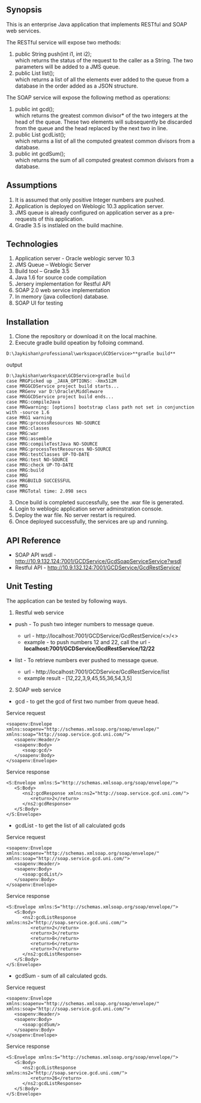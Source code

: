 ## Synopsis

This is an enterprise Java application that implements RESTful and SOAP web services.

The RESTful service will expose two methods: 
  1. public String push(int i1, int i2);    
        which returns the status of the request to the caller as a String. The two parameters will be added to a JMS queue. 
  2. public List<Integer> list();    
        which returns a list of all the elements ever added to the queue from a database in the order added as a JSON structure.
     
The SOAP service will expose the following method as operations: 
  1. public int gcd();    
        which returns the greatest common divisor* of the two integers at the head of the queue. These two elements will subsequently be discarded from the queue and the head replaced by the next two in line. 
  2. public List<Integer> gcdList();    
        which returns a list of all the computed greatest common divisors from a database. 
  3. public int gcdSum();    
        which returns the sum of all computed greatest common divisors from a database. 
		
## Assumptions
  1. It is assumed that only positive Integer numbers are pushed.
  2. Application is deployed on Weblogic 10.3 application server.
  3. JMS queue is already configured on application server as a pre-requests of this application.  
  4. Gradle 3.5 is instlaled on the build machine. 
	
## Technologies
  1. Application server - Oracle weblogic server 10.3 
  2. JMS Queue – Weblogic Server
  3. Build tool – Gradle 3.5
  4. Java 1.6 for source code compilation
  5. Jersery implementation for Restful API 
  6. SOAP 2.0 web service implementation
  7. In memory (java collection) database.
  8. SOAP UI for testing
 
## Installation

  1. Clone the repository or download it on the local machine.
  2. Execute gradle build opeation by folloing command.
```
D:\Jaykishan\professional\workspace\GCDService>**gradle build**
```

output
```
D:\Jaykishan\workspace\GCDService>gradle build                                     
case MRGPicked up _JAVA_OPTIONS: -Xmx512M                                                  
case MRGGCDService project build starts...                                                 
case MRGenv var D:\Oracle\Middleware                                                       
case MRGGCDService project build ends...                                                   
case MRG:compileJava                                                                       
case MRGwarning: [options] bootstrap class path not set in conjunction with -source 1.6    
case MRG1 warning                                                                             
case MRG:processResources NO-SOURCE
case MRG:classes
case MRG:war
case MRG:assemble
case MRG:compileTestJava NO-SOURCE
case MRG:processTestResources NO-SOURCE
case MRG:testClasses UP-TO-DATE
case MRG:test NO-SOURCE
case MRG:check UP-TO-DATE
case MRG:build
case MRG
case MRGBUILD SUCCESSFUL
case MRG
case MRGTotal time: 2.098 secs
```
  3. Once build is completed successfully, see the .war file is generated.
  4. Login to weblogic application server adminstration console.
  5. Deploy the war file. No server restart is required.
  6. Once deployed successfully, the services are up and running.

## API Reference
* SOAP API wsdl - http://10.9.132.124:7001/GCDService/GcdSoapServiceService?wsdl
* Restful API - http://10.9.132.124:7001/GCDService/GcdRestService/

## Unit Testing

The application can be tested by following ways.
  1. Restful web service
  * push - To push two integer numbers to message queue.
      * url - http://localhost:7001/GCDService/GcdRestService/<<firstNumber>>/<<secondNumber>>
	  * example - to push numbers 12 and 22, call the url - **localhost:7001/GCDService/GcdRestService/12/22**
  
  * list - To retrieve numbers ever pushed to message queue.
      * url - http://localhost:7001/GCDService/GcdRestService/list
	  * example result - [12,22,3,9,45,55,36,54,3,5]
  2. SOAP web service
  * gcd - to get the gcd of first two number from queue head.    

Service request
```
<soapenv:Envelope xmlns:soapenv="http://schemas.xmlsoap.org/soap/envelope/" xmlns:soap="http://soap.service.gcd.uni.com/">
   <soapenv:Header/>
   <soapenv:Body>
      <soap:gcd/>
   </soapenv:Body>
</soapenv:Envelope>
```  
Service response
```  
<S:Envelope xmlns:S="http://schemas.xmlsoap.org/soap/envelope/">
   <S:Body>
      <ns2:gcdResponse xmlns:ns2="http://soap.service.gcd.uni.com/">
         <return>2</return>
      </ns2:gcdResponse>
   </S:Body>
</S:Envelope>
```  
  * gcdList - to get the list of all calculated gcds

Service request  
```  
<soapenv:Envelope xmlns:soapenv="http://schemas.xmlsoap.org/soap/envelope/" xmlns:soap="http://soap.service.gcd.uni.com/">
   <soapenv:Header/>
   <soapenv:Body>
      <soap:gcdList/>
   </soapenv:Body>
</soapenv:Envelope>	
```  
Service response
```  
<S:Envelope xmlns:S="http://schemas.xmlsoap.org/soap/envelope/">
   <S:Body>
      <ns2:gcdListResponse xmlns:ns2="http://soap.service.gcd.uni.com/">
         <return>2</return>
         <return>3</return>
		 <return>8</return>
		 <return>6</return>
		 <return>7</return>
      </ns2:gcdListResponse>
   </S:Body>
</S:Envelope>	
```    
  * gcdSum - sum of all calculated gcds.
  
Service request
```    
<soapenv:Envelope xmlns:soapenv="http://schemas.xmlsoap.org/soap/envelope/" xmlns:soap="http://soap.service.gcd.uni.com/">
   <soapenv:Header/>
   <soapenv:Body>
      <soap:gcdSum/>
   </soapenv:Body>
</soapenv:Envelope>	     
```    
Service response
```    
<S:Envelope xmlns:S="http://schemas.xmlsoap.org/soap/envelope/">
   <S:Body>
      <ns2:gcdListResponse xmlns:ns2="http://soap.service.gcd.uni.com/">
         <return>26</return>
      </ns2:gcdListResponse>
   </S:Body>
</S:Envelope>	
```    
